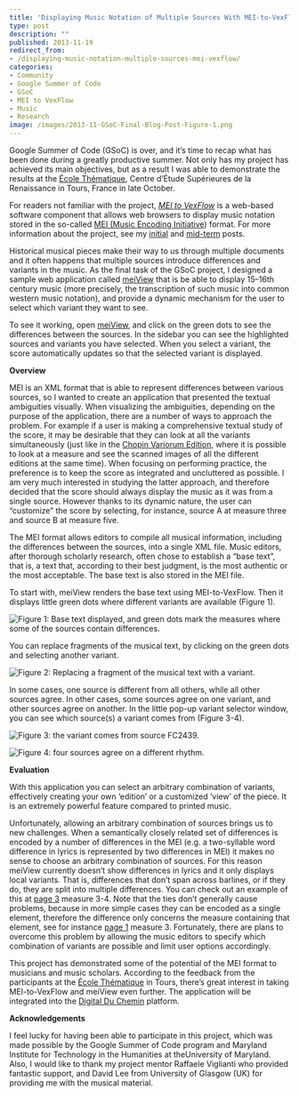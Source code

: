 ```yaml
---
title: 'Displaying Music Notation of Multiple Sources With MEI-to-VexFlow'
type: post
description: ""
published: 2013-11-19
redirect_from: 
- /displaying-music-notation-multiple-sources-mei-vexflow/
categories:
- Community
- Google Summer of Code
- GSoC
- MEI to VexFlow
- Music
- Research
image: /images/2013-11-GSoC-Final-Blog-Post-Figure-1.png
---
```

Google Summer of Code (GSoC) is over, and it’s time to recap what has been done during a greatly productive summer. Not only has my project has achieved its main objectives, but as a result I was able to demonstrate the results at the [École Thématique](http://duchemin.haverford.edu/editorsforum/ecole-thematique-2013/), Centre d’Étude Supérieures de la Renaissance in Tours, France in late October.

For readers not familiar with the project, [_MEI to VexFlow_](https://github.com/TEI-Music-SIG/MEItoVexFlow) is a web-based software component that allows web browsers to display music notation stored in the so-called [MEI (Musi](http://music-encoding.org/)[c Encoding Initiative](http://music-encoding.org/)) format. For more information about the project, see my [initial](http://mith.umd.edu/mei-to-vexflow/) and [mid-term](http://mith.umd.edu/mei-to-vexflow/) posts.

Historical musical pieces make their way to us through multiple documents and it often happens that multiple sources introduce differences and variants in the music. As the final task of the GSoC project, I designed a sample web application called [meiView](http://zolaemil.github.io/meiView) that is be able to display 15–16th century music (more precisely, the transcription of such music into common western music notation), and provide a dynamic mechanism for the user to select which variant they want to see.

To see it working, open [meiView](http://zolaemil.github.io/meiView), and click on the green dots to see the differences between the sources. In the sidebar you can see the highlighted sources and variants you have selected. When you select a variant, the score automatically updates so that the selected variant is displayed.

**Overview**

MEI is an XML format that is able to represent differences between various sources, so I wanted to create an application that presented the textual ambiguities visually. When visualizing the ambiguities, depending on the purpose of the application, there are a number of ways to approach the problem. For example if a user is making a comprehensive textual study of the score, it may be desirable that they can look at all the variants simultaneously (just like in the [Chopin Variorum Edition](http://www.ocve.org.uk/jsp/browse.jsp), where it is possible to look at a measure and see the scanned images of all the different editions at the same time). When focusing on performing practice, the preference is to keep the score as integrated and uncluttered as possible. I am very much interested in studying the latter approach, and therefore decided that the score should always display the music as it was from a single source. However thanks to its dynamic nature, the user can “customize” the score by selecting, for instance, source A at measure three and source B at measure five.

The MEI format allows editors to compile all musical information, including the differences between the sources, into a single XML file. Music editors, after thorough scholarly research, often chose to establish a “base text”, that is, a text that, according to their best judgment, is the most authentic or the most acceptable. The base text is also stored in the MEI file.

To start with, meiView renders the base text using MEI-to-VexFlow. Then it displays little green dots where different variants are available (Figure 1).

![Figure 1: Base text displayed, and green dots mark the measures where some of the sources contain differences.](< http://mith.umd.edu/wp-content/uploads/2013/11/GSoC-Final-Blog-Post-Figure-1.png>)

You can replace fragments of the musical text, by clicking on the green dots and selecting another variant.

![Figure 2: Replacing a fragment of the musical text with a variant.](< http://mith.umd.edu/wp-content/uploads/2013/11/GSoC-Final-Blog-Post-Figure-2.png>)

In some cases, one source is different from all others, while all other sources agree. In other cases, some sources agree on one variant, and other sources agree on another. In the little pop-up variant selector window, you can see which source(s) a variant comes from (Figure 3-4).

![Figure 3: the variant comes from source FC2439.](/images/2013-11-GSoC-Final-Blog-Post-Figure-3-200x180.png)

![Figure 4: four sources agree on a different rhythm.](/images/2013-11-GSoC-Final-Blog-Post-Figure-4-200x197.png)

**Evaluation**

With this application you can select an arbitrary combination of variants, effectively creating your own ‘edition’ or a customized ‘view’ of the piece. It is an extremely powerful feature compared to printed music.

Unfortunately, allowing an arbitrary combination of sources brings us to new challenges. When a semantically closely related set of differences is encoded by a number of differences in the MEI (e.g. a two-syllable word difference in lyrics is represented by two differences in MEI) it makes no sense to choose an arbitrary combination of sources. For this reason meiView currently doesn’t show differences in lyrics and it only displays local variants. That is, differences that don’t span across barlines, or if they do, they are split into multiple differences. You can check out an example of this at [page 3](http://zolaemil.github.io/meiView/index.html#score&pg=3) measure 3-4. Note that the ties don’t generally cause problems, because in more simple cases they can be encoded as a single element, therefore the difference only concerns the measure containing that element, see for instance [page 1](http://zolaemil.github.io/meiView/index.html#score&pg=1) measure 3. Fortunately, there are plans to overcome this problem by allowing the music editors to specify which combination of variants are possible and limit user options accordingly.

This project has demonstrated some of the potential of the MEI format to musicians and music scholars. According to the feedback from the participants at the [École Thématique](http://duchemin.haverford.edu/editorsforum/ecole-thematique-2013/) in Tours, there’s great interest in taking MEI-to-VexFlow and meiView even further. The application will be integrated into the [Digital Du Chemin](http://duchemin.haverford.edu/) platform.

**Acknowledgements**

I feel lucky for having been able to participate in this project, which was made possible by the Google Summer of Code program and Maryland Institute for Technology in the Humanities at theUniversity of Maryland. Also, I would like to thank my project mentor Raffaele Viglianti who provided fantastic support, and David Lee from University of Glasgow (UK) for providing me with the musical material.
